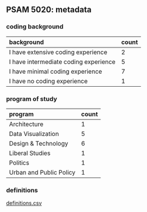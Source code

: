 ## PSAM 5020: metadata

### coding background

| background | count |
|:--|:--|
| I have extensive coding experience | 2 |
| I have intermediate coding experience | 5 |
| I have minimal coding experience | 7 |
| I have no coding experience | 1 |

### program of study

| program | count |
|:--|:--|
| Architecture | 1 |
| Data Visualization | 5 |
| Design & Technology | 6 |
| Liberal Studies | 1 |
| Politics | 1 |
| Urban and Public Policy | 1 |

### definitions

[definitions.csv](https://github.com/visualizedata/ml/blob/master/definitions/definitions.csv)

